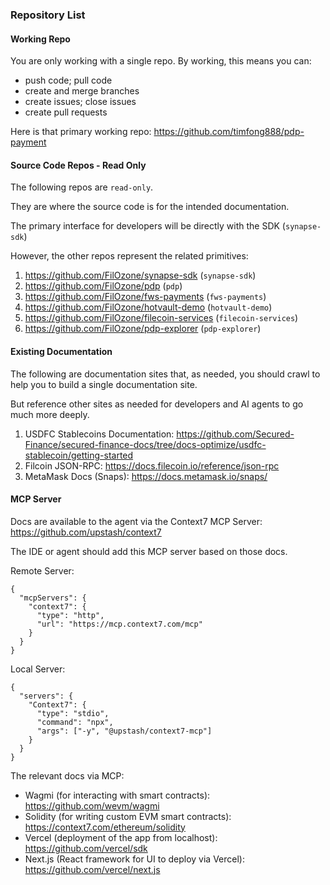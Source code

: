 ### Repository List
#### Working Repo
You are only working with a single repo.  By working, this means you can:
- push code; pull code
- create and merge branches
- create issues; close issues
- create pull requests

Here is that primary working repo: https://github.com/timfong888/pdp-payment


#### Source Code Repos - Read Only
The following repos are `read-only`.

They are where the source code is for the intended documentation.

The primary interface for developers will be directly with the SDK (`synapse-sdk`)

However, the other repos represent the related primitives:

1. https://github.com/FilOzone/synapse-sdk (`synapse-sdk`)
2. https://github.com/FilOzone/pdp (`pdp`)
3. https://github.com/FilOzone/fws-payments (`fws-payments`)
4. https://github.com/FilOzone/hotvault-demo (`hotvault-demo`)
5. https://github.com/FilOzone/filecoin-services (`filecoin-services`)
6. https://github.com/FilOzone/pdp-explorer (`pdp-explorer`)

#### Existing Documentation
The following are documentation sites that, as needed, you should crawl to help you to build a single documentation site.  

But reference other sites as needed for developers and AI agents to go much more deeply.

1. USDFC Stablecoins Documentation: https://github.com/Secured-Finance/secured-finance-docs/tree/docs-optimize/usdfc-stablecoin/getting-started
2. Filcoin JSON-RPC: https://docs.filecoin.io/reference/json-rpc
3. MetaMask Docs (Snaps): https://docs.metamask.io/snaps/

#### MCP Server
Docs are available to the agent via the Context7 MCP Server: https://github.com/upstash/context7

The IDE or agent should add this MCP server based on those docs.

Remote Server:

```
{
  "mcpServers": {
    "context7": {
      "type": "http",
      "url": "https://mcp.context7.com/mcp"
    }
  }
}
```

Local Server:

```
{
  "servers": {
    "Context7": {
      "type": "stdio",
      "command": "npx",
      "args": ["-y", "@upstash/context7-mcp"]
    }
  }
}
```

The relevant docs via MCP:

- Wagmi (for interacting with smart contracts): https://github.com/wevm/wagmi
- Solidity (for writing custom EVM smart contracts): https://context7.com/ethereum/solidity
- Vercel (deployment of the app from localhost): https://github.com/vercel/sdk
- Next.js (React framework for UI to deploy via Vercel): https://github.com/vercel/next.js

  



